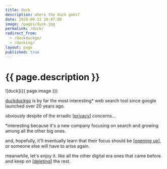 ```yaml
---
title: duck
description: where the duck goes?
date: 2020-09-22 20:47:00
image: /pages/duck.jpg
permalink: /duck/
redirect_from:
  - /duckduckgo/
  - /ducking/
layout: page
published: true
---
```


# {{ page.description }}

![duck]({{ page.image }})

[duckduckgo](https://duckduckgo.com) is by far the most interesting* web search tool since google launched over 20 years ago.

obviously despite of the erradic [[privacy](/privacy)] concerns...

*interesting because it's a new company focusing on search and growing among all the other big ones.

and, hopefully, it'll eventually learn that their focus should be [[opening up](/open)], or someone else will have to arise again.

meanwhile, let's enjoy it. like all the other digital era ones that came before. and keep on [[deleting](/delete)] the rest.
